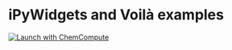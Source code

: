 # iPyWidgets and Voilà examples

<a href="https://chemcompute.org/jupyterhub_internal/hub/user-redirect/git-pull?repo=https%3A%2F%2Fgithub.com%2Ftluchko%2FESCIP-iPyWidget-Voila-examples&urlpath=lab%2Ftree%2FESCIP-iPyWidget-Voila-examples%2F&branch=main" target="_blank"><img src="https://chemcompute.org/img/launch-ChemCompute-blue.svg" alt="Launch with ChemCompute"/></a>
